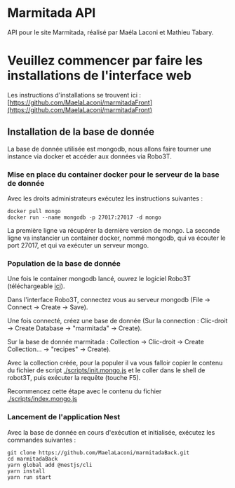 # Marmitada API
API pour le site Marmitada, réalisé par Maéla Laconi et Mathieu Tabary.

# Veuillez commencer par faire les installations de l'interface web
Les instructions d'installations se trouvent ici : [https://github.com/MaelaLaconi/marmitadaFront](https://github.com/MaelaLaconi/marmitadaFront)

## Installation de la base de donnée
La base de donnée utilisée est mongodb, nous allons faire tourner une instance via docker et accéder aux données via Robo3T.

### Mise en place du container docker pour le serveur de la base de donnée
Avec les droits administrateurs exécutez les instructions suivantes : 

```
docker pull mongo
docker run --name mongodb -p 27017:27017 -d mongo
```
La première ligne va récupérer la dernière version de mongo.
La seconde ligne va instancier un container docker, nommé mongodb, qui va écouter le port 27017, et qui va exécuter un serveur mongo.

### Population de la base de donnée
Une fois le container mongodb lancé, ouvrez le logiciel Robo3T (téléchargeable [ici](https://robomongo.org/)).

Dans l'interface Robo3T, connectez vous au serveur mongodb (File -> Connect -> Create -> Save).

Une fois connecté, créez une base de donnée (Sur la connection : Clic-droit -> Create Database -> "marmitada" -> Create).

Sur la base de donnée marmitada : Collection -> Clic-droit -> Create Collection... -> "recipes" -> Create).

Avec la collection créée, pour la populer il va vous falloir copier le contenu du fichier de script [./scripts/init.mongo.js](./scripts/init.mongo.js)
et le coller dans le shell de robot3T, puis exécuter la requête (touche F5).

Recommencez cette étape avec le contenu du fichier [./scripts/index.mongo.js](./scripts/index.mongo.js)

### Lancement de l'application Nest
Avec la base de donnée en cours d'exécution et initialisée, exécutez les commandes suivantes : 

```
git clone https://github.com/MaelaLaconi/marmitadaBack.git
cd marmitadaBack
yarn global add @nestjs/cli
yarn install
yarn run start
```

